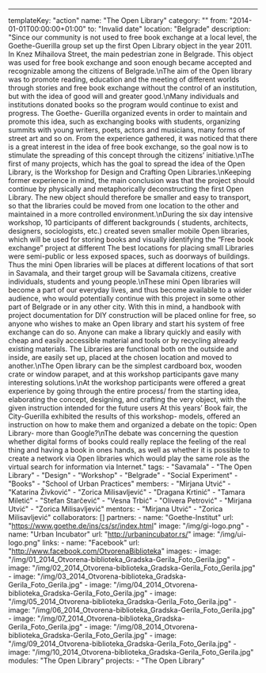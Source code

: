 ---
  templateKey: "action"
  name: "The Open Library"
  category: ""
  from: "2014-01-01T00:00:00+01:00"
  to: "Invalid date"
  location: "Belgrade"
  description: "Since our community is not used to free book exchange at a local level, the Goethe-Guerilla group set up the first Open Library object in the year 2011. In Knez Mihailova Street, the main pedestrian zone in Belgrade. This object was used for free book exchange and soon enough became accepted and recognizable among the citizens of Belgrade.\nThe aim of the Open library was to promote reading, education and the meeting of different worlds through stories and free book exchange without the control of an institution, but with the idea of good will and greater good.\nMany individuals and institutions donated books so the program would continue to exist and progress. The Goethe- Guerilla organized events in order to maintain and promote this idea, such as exchanging books with students, organizing summits with young writers, poets, actors and musicians, many forms of street art and so on. From the experience gathered, it was noticed that there is a great interest in the idea of free book exchange, so the goal now is to stimulate the spreading of this concept through the citizens’ initiative.\nThe first of many projects, which has the goal to spread the idea of the Open Library, is the Workshop for Design and Crafting Open Libraries.\nKeeping former experience in mind, the main conclusion was that the project should continue by physically and metaphorically deconstructing the first Open Library. The new object should therefore be smaller and easy to transport, so that the libraries could be moved from one location to the other and maintained in a more controlled environment.\nDuring the six day intensive workshop, 10 participants of different backgrounds ( students, architects, designers, sociologists, etc.) created seven smaller mobile Open libraries, which will be used for storing books and visually identifying the “Free book exchange” project at different The best locations for placing small Libraries were semi-public or less exposed spaces, such as doorways of buildings. Thus the mini Open libraries will be places at different locations of that sort in Savamala, and their target group will be Savamala citizens, creative individuals, students and young people.\nThese mini Open libraries will become a part of our everyday lives, and thus become available to a wider audience, who would potentially continue with this project in some other part of Belgrade or in any other city. With this in mind, a handbook with project documentation for DIY construction will be placed online for free, so anyone who wishes to make an Open library and start his system of free exchange can do so. Anyone can make a library quickly and easily with cheap and easily accessible material and tools or by recycling already existing materials. The Libraries are functional both on the outside and inside, are easily set up, placed at the chosen location and moved to another.\nThe Open library can be the simplest cardboard box, wooden crate or window parapet, and at this workshop participants gave many interesting solutions.\nAt the workshop participants were offered a great experience by going through the entire process/ from the starting idea, elaborating the concept, designing, and crafting the very object, with the given instruction intended for the future users At this years’ Book fair, the City-Guerilla exhibited the results of this workshop- models, offered an instruction on how to make them and organized a debate on the topic: Open Library- more than Google?\nThe debate was concerning the question whether digital forms of books could really replace the feeling of the real thing and having a book in ones hands, as well as whether it is possible to create a network via Open libraries which would play the same role as the virtual search for information via Internet."
  tags: 
    - "Savamala"
    - "The Open Library"
    - "Design"
    - "Workshop"
    - "Belgrade"
    - "Social Experiment"
    - "Books"
    - "School of Urban Practices"
  members: 
    - "Mirjana Utvić"
    - "Katarina Živković"
    - "Zorica Milisavljević"
    - "Dragana Krtinić"
    - "Tamara Miletić"
    - "Stefan Starčević"
    - "Vesna Trbić"
    - "Olivera Petrović"
    - "Mirjana Utvić"
    - "Zorica Milisavljević"
  mentors: 
    - "Mirjana Utvić"
    - "Zorica Milisavljević"
  collaborators: []
  partners: 
    - 
      name: "Goethe-Institut"
      url: "https://www.goethe.de/ins/cs/sr/index.html"
      image: "/img/gi-logo.png"
    - 
      name: "Urban Incubator"
      url: "http://urbanincubator.rs/"
      image: "/img/ui-logo.png"
  links: 
    - 
      name: "Facebook"
      url: "http://www.facebook.com/OtvorenaBiblioteka"
  images: 
    - 
      image: "/img/01_2014_Otvorena-biblioteka_Gradska-Gerila_Foto_Gerila.jpg"
    - 
      image: "/img/02_2014_Otvorena-biblioteka_Gradska-Gerila_Foto_Gerila.jpg"
    - 
      image: "/img/03_2014_Otvorena-biblioteka_Gradska-Gerila_Foto_Gerila.jpg"
    - 
      image: "/img/04_2014_Otvorena-biblioteka_Gradska-Gerila_Foto_Gerila.jpg"
    - 
      image: "/img/05_2014_Otvorena-biblioteka_Gradska-Gerila_Foto_Gerila.jpg"
    - 
      image: "/img/06_2014_Otvorena-biblioteka_Gradska-Gerila_Foto_Gerila.jpg"
    - 
      image: "/img/07_2014_Otvorena-biblioteka_Gradska-Gerila_Foto_Gerila.jpg"
    - 
      image: "/img/08_2014_Otvorena-biblioteka_Gradska-Gerila_Foto_Gerila.jpg"
    - 
      image: "/img/09_2014_Otvorena-biblioteka_Gradska-Gerila_Foto_Gerila.jpg"
    - 
      image: "/img/10_2014_Otvorena-biblioteka_Gradska-Gerila_Foto_Gerila.jpg"
  modules: "The Open Library"
  projects: 
    - "The Open Library"
